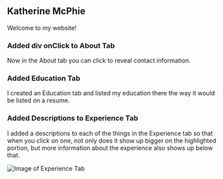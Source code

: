 ## Katherine McPhie

Welcome to my website!

### Added div onClick to About Tab

Now in the About tab you can click to reveal contact information.

### Added Education Tab

I created an Education tab and listed my education there the way it would be listed on a resume.

### Added Descriptions to Experience Tab

I added a descriptions to each of the things in the Experience tab so that when you click on one, not only does it show up bigger on the highlighted portion, but more information about the experience also shows up below that.

![Image of Experience Tab]("../../src/assets/experience_tab_ss.png")
